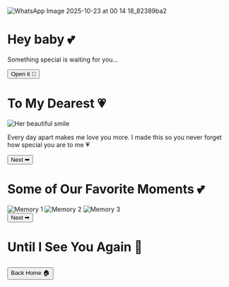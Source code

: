 ![WhatsApp Image 2025-10-23 at 00 14 18_82389ba2](https://github.com/user-attachments/assets/f07b4289-bd31-4484-aade-42ae0662dd41)
<html lang="en">
<head>
<meta charset="UTF-8">
<title>For My Love 💌</title>
<link rel="stylesheet" href="style.css">
<script src="hearts.js" defer></script>
</head>
<body class="home">
  <div class="center fade-in">
    <h1 class="typewriter">Hey baby 💕</h1>
    <p>Something special is waiting for you...</p>
    <button onclick="location.href='letter.html'">Open it 💌</button>
  </div>
</body>
</html>
<html lang="en">
<head>
<meta charset="UTF-8">
<title>My Love Letter 💖</title>
<link rel="stylesheet" href="style.css">
<script src="hearts.js" defer></script>
</head>
<body class="letter">
  <!-- Background Song -->
  <iframe width="0" height="0"
    src="https://www.youtube.com/embed/CwGbMYLjIpQ?autoplay=1&loop=1&playlist=CwGbMYLjIpQ"
    frameborder="0" allow="autoplay; encrypted-media"></iframe>

  <div class="center fade-in">
    <h1>To My Dearest 💗</h1>
    <img src="herphoto.jpg" alt="Her beautiful smile">
    <p class="typewriter">Every day apart makes me love you more. I made this so you never forget how special you are to me 💗</p>
    <button onclick="location.href='memories.html'">Next ➡</button>
  </div>
</body>
</html>
<!DOCTYPE html>
<html lang="en">
<head>
<meta charset="UTF-8">
<title>Our Memories 📸</title>
<link rel="stylesheet" href="style.css">
<script src="hearts.js" defer></script>
</head>
<body class="memories">
  <div class="center fade-in">
    <h1>Some of Our Favorite Moments 💕</h1>
    <div class="gallery">
      <img src="herphoto.jpg![WhatsApp Image 2025-10-23 at 00 14 18_82389ba2](https://github.com/user-attachments/assets/485ba783-98ee-4298-aaa6-7be7caf00d82)
" alt="Memory 1">
      <img src="herphoto.jpg" alt="Memory 2">
      <img src="herphoto.jpg" alt="Memory 3">
    </div>
    <button onclick="location.href='countdown.html'">Next ➡</button>
  </div>
</body>
</html>
<!DOCTYPE html>
<html lang="en">
<head>
<meta charset="UTF-8">
<title>Countdown ⏳</title>
<link rel="stylesheet" href="style.css">
<script src="hearts.js" defer></script>
</head>
<body class="countdown">
  <div class="center fade-in">
    <h1>Until I See You Again 💞</h1>
    <h2 id="timer"></h2>
    <button onclick="location.href='index.html'">Back Home 🏠</button>
  </div>

  <script>
    const targetDate = new Date("2025-12-13T00:00:00"); 
    const timer = document.getElementById("timer");
    setInterval(() => {
      const diff = targetDate - new Date();
      const days = Math.floor(diff / (1000*60*60*24));
      const hours = Math.floor((diff / (1000*60*60)) % 24);
      const mins = Math.floor((diff / (1000*60)) % 60);
      timer.textContent = ${days} days ${hours} hrs ${mins} mins;
    }, 1000);
  </script>
</body>
</html>
